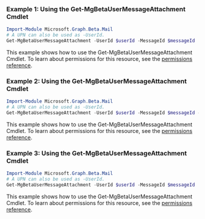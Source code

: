 ### Example 1: Using the Get-MgBetaUserMessageAttachment Cmdlet
```powershell
Import-Module Microsoft.Graph.Beta.Mail
# A UPN can also be used as -UserId.
Get-MgBetaUserMessageAttachment -UserId $userId -MessageId $messageId
```
This example shows how to use the Get-MgBetaUserMessageAttachment Cmdlet.
To learn about permissions for this resource, see the [permissions reference](/graph/permissions-reference).
### Example 2: Using the Get-MgBetaUserMessageAttachment Cmdlet
```powershell
Import-Module Microsoft.Graph.Beta.Mail
# A UPN can also be used as -UserId.
Get-MgBetaUserMessageAttachment -UserId $userId -MessageId $messageId -AttachmentId $attachmentId
```
This example shows how to use the Get-MgBetaUserMessageAttachment Cmdlet.
To learn about permissions for this resource, see the [permissions reference](/graph/permissions-reference).
### Example 3: Using the Get-MgBetaUserMessageAttachment Cmdlet
```powershell
Import-Module Microsoft.Graph.Beta.Mail
# A UPN can also be used as -UserId.
Get-MgBetaUserMessageAttachment -UserId $userId -MessageId $messageId
```
This example shows how to use the Get-MgBetaUserMessageAttachment Cmdlet.
To learn about permissions for this resource, see the [permissions reference](/graph/permissions-reference).
